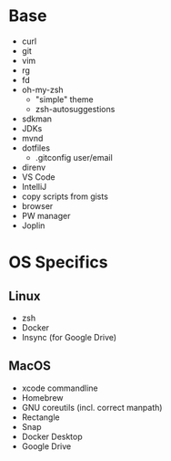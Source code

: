 # Base
* curl
* git
* vim
* rg
* fd
* oh-my-zsh
  * "simple" theme
  * zsh-autosuggestions
* sdkman
* JDKs
* mvnd
* dotfiles
  * .gitconfig user/email 
* direnv
* VS Code
* IntelliJ
* copy scripts from gists
* browser
* PW manager
* Joplin

# OS Specifics
## Linux
* zsh
* Docker
* Insync (for Google Drive)
## MacOS
* xcode commandline
* Homebrew
* GNU coreutils (incl. correct manpath)
* Rectangle
* Snap
* Docker Desktop
* Google Drive
